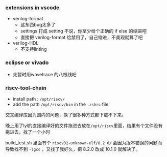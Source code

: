 ### extensions in vscode

- verilog-format
    - 这东西bug太多了
    - settings 打成 setting 不说，你至少给个正确的 if else 的缩进吧
    - 直接把 verilog-format 给禁用了，自己缩进，不美观就算了吧
- verilog-HDL
    - 不支持linting

### eclipse or vivado

- 先暂时用wavetrace 的八根线吧

### riscv-tool-chain
- install path : `/opt/riscv/` 
- add the path `/opt/riscv/bin` in the `.zshrc` file

交叉编译库因为国内的问题，换了很多种方式都下载不下来。 

晚上用了lyl的直接编译好的文件拖进去放在`/opt/riscv`里面，结果有个文件没有拖进去，找了一个小时

build_test.sh 里面有个 `riscv32-unknown-elf/8.2.0/` 会因为版本错误的问题而导致找不到  `-lgcc` ，又找了我好久，把 8.2.0 改成 10.1.0 就解决了。